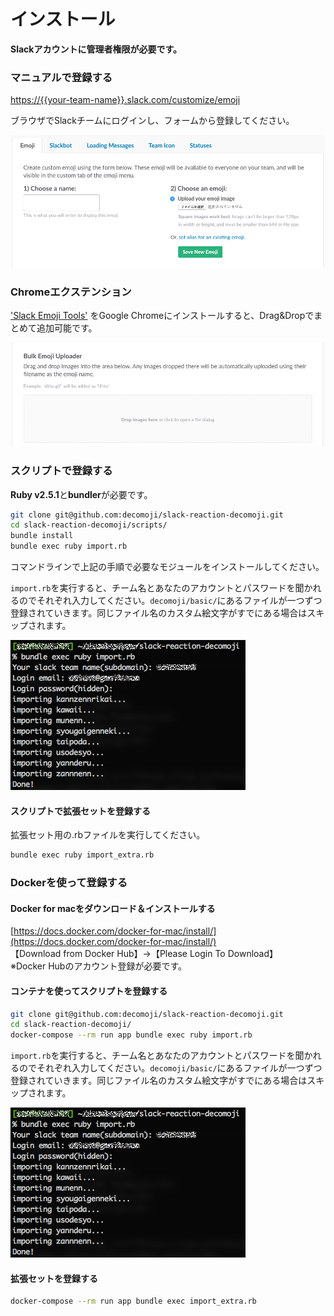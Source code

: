 # インストール

**Slackアカウントに管理者権限が必要です。**

### マニュアルで登録する

[https://{{your-team-name}}.slack.com/customize/emoji](https://{{your-team-name}}.slack.com/customize/emoji)

ブラウザでSlackチームにログインし、フォームから登録してください。

![](images/ss_form.png)

### Chromeエクステンション

['Slack Emoji Tools'](https://chrome.google.com/webstore/detail/slack-emoji-tools/anchoacphlfbdomdlomnbbfhcmcdmjej) をGoogle Chromeにインストールすると、Drag&Dropでまとめて追加可能です。

![](images/ss_dnd.png)

### スクリプトで登録する

**Ruby v2.5.1**と**bundler**が必要です。

```bash
git clone git@github.com:decomoji/slack-reaction-decomoji.git
cd slack-reaction-decomoji/scripts/
bundle install
bundle exec ruby import.rb
```

コマンドラインで上記の手順で必要なモジュールをインストールしてください。

`import.rb`を実行すると、チーム名とあなたのアカウントとパスワードを聞かれるのでそれぞれ入力してください。`decomoji/basic/`にあるファイルが一つずつ登録されていきます。同じファイル名のカスタム絵文字がすでにある場合はスキップされます。

![](images/ss_import.png)

#### スクリプトで拡張セットを登録する

拡張セット用の.rbファイルを実行してください。

```bash
bundle exec ruby import_extra.rb
```

### Dockerを使って登録する

#### Docker for macをダウンロード＆インストールする
[https://docs.docker.com/docker-for-mac/install/](https://docs.docker.com/docker-for-mac/install/)  
【Download from Docker Hub】→【Please Login To Download】  
※Docker Hubのアカウント登録が必要です。  

#### コンテナを使ってスクリプトを登録する
```bash
git clone git@github.com:decomoji/slack-reaction-decomoji.git
cd slack-reaction-decomoji/
docker-compose --rm run app bundle exec ruby import.rb
```

`import.rb`を実行すると、チーム名とあなたのアカウントとパスワードを聞かれるのでそれぞれ入力してください。`decomoji/basic/`にあるファイルが一つずつ登録されていきます。同じファイル名のカスタム絵文字がすでにある場合はスキップされます。

![](images/ss_import.png)

#### 拡張セットを登録する

```bash
docker-compose --rm run app bundle exec import_extra.rb
```
